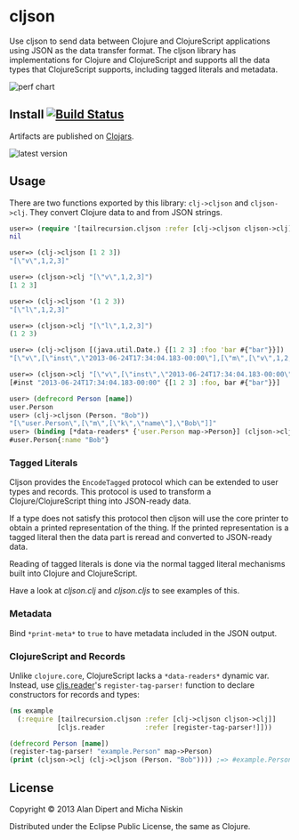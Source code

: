 # cljson

Use cljson to send data between Clojure and ClojureScript applications using
JSON as the data transfer format. The cljson library has implementations for
Clojure and ClojureScript and supports all the data types that ClojureScript
supports, including tagged literals and metadata.

![perf chart][2]

## Install [![Build Status][1]][3]

Artifacts are published on [Clojars][4].

![latest version][5]

## Usage

There are two functions exported by this library: `clj->cljson` and
`cljson->clj`.  They convert Clojure data to and from JSON strings.

```clojure
user=> (require '[tailrecursion.cljson :refer [clj->cljson cljson->clj]])
nil

user=> (clj->cljson [1 2 3])
"[\"v\",1,2,3]"

user=> (cljson->clj "[\"v\",1,2,3]")
[1 2 3]

user=> (clj->cljson '(1 2 3))
"[\"l\",1,2,3]"

user=> (cljson->clj "[\"l\",1,2,3]")
(1 2 3)

user=> (clj->cljson [(java.util.Date.) {[1 2 3] :foo 'bar #{"bar"}}])
"[\"v\",[\"inst\",\"2013-06-24T17:34:04.183-00:00\"],[\"m\",[\"v\",1,2,3],[\"k\",\"foo\"],[\"y\",\"bar\"],[\"s\",\"bar\"]]]"

user=> (cljson->clj "[\"v\",[\"inst\",\"2013-06-24T17:34:04.183-00:00\"],[\"m\",[\"v\",1,2,3],[\"k\",\"foo\"],[\"y\",\"bar\"],[\"s\",\"bar\"]]]")
[#inst "2013-06-24T17:34:04.183-00:00" {[1 2 3] :foo, bar #{"bar"}}]

user> (defrecord Person [name])
user.Person
user> (clj->cljson (Person. "Bob"))
"[\"user.Person\",[\"m\",[\"k\",\"name\"],\"Bob\"]]"
user> (binding [*data-readers* {'user.Person map->Person}] (cljson->clj "[\"user.Person\",[\"m\",[\"k\",\"name\"],\"Bob\"]]"))
#user.Person{:name "Bob"}
```

### Tagged Literals

Cljson provides the `EncodeTagged` protocol which can be extended to user types
and records. This protocol is used to transform a Clojure/ClojureScript thing
into JSON-ready data.

If a type does not satisfy this protocol then cljson will use the core printer
to obtain a printed representation of the thing. If the printed representation
is a tagged literal then the data part is reread and converted to JSON-ready
data.

Reading of tagged literals is done via the normal tagged literal mechanisms
built into Clojure and ClojureScript.

Have a look at _cljson.clj_ and _cljson.cljs_ to see examples of this.

### Metadata

Bind `*print-meta*` to `true` to have metadata included in the JSON output.

### ClojureScript and Records

Unlike `clojure.core`, ClojureScript lacks a `*data-readers*` dynamic var. Instead, use [cljs.reader](https://github.com/clojure/clojurescript/blob/master/src/cljs/cljs/reader.cljs)'s `register-tag-parser!` function to declare constructors for records and types:

```clojure
(ns example
  (:require [tailrecursion.cljson :refer [clj->cljson cljson->clj]]
            [cljs.reader          :refer [register-tag-parser!]]))

(defrecord Person [name])
(register-tag-parser! "example.Person" map->Person)
(print (cljson->clj (clj->cljson (Person. "Bob")))) ;=> #example.Person{:name Bob} 
```

## License

Copyright © 2013 Alan Dipert and Micha Niskin

Distributed under the Eclipse Public License, the same as Clojure.

[1]: https://travis-ci.org/tailrecursion/cljson.png?branch=master
[2]: https://docs.google.com/a/thefreshdiet.com/spreadsheet/oimg?key=0AveuiOwXIG2PdEFRYXo0RV9YTjIwa1lPaDVNSzU1M1E&oid=5&zx=4oukjhd76v9a
[3]: https://travis-ci.org/tailrecursion/cljson
[4]: http://clojars.org/tailrecursion/cljson
[5]: http://clojars.org/tailrecursion/cljson/latest-version.svg
